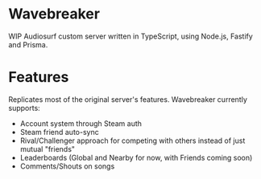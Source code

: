 # Wavebreaker
WIP Audiosurf custom server written in TypeScript, using Node.js, Fastify and Prisma.

# Features
Replicates most of the original server's features. Wavebreaker currently supports:
- Account system through Steam auth
- Steam friend auto-sync
- Rival/Challenger approach for competing with others instead of just mutual "friends"
- Leaderboards (Global and Nearby for now, with Friends coming soon)
- Comments/Shouts on songs
